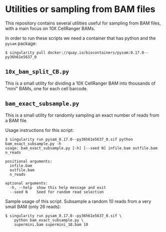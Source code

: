 # Utilities or sampling from BAM files

This repository contains several utilities useful for sampling from BAM files,
with a main focus on 10X CellRanger BAMs.

In order to run these scripts we need a container that has python and the `pysam` package:
```
$ singularity pull docker://quay.io/biocontainers/pysam:0.17.0--py36h61e5637_0
```

## `10x_bam_split_CB.py`

This is a small utility for dividing a 10X CellRanger BAM into thousands of
"mini" BAMs, one for each cell barcode.



## `bam_exact_subsample.py`

This is a small utility for randomly sampling an exact number of reads from a BAM file.

Usage instructions for this script:
```
$ singularity run pysam_0.17.0--py36h61e5637_0.sif python bam_exact_subsample.py -h
usage: bam_exact_subsample.py [-h] [--seed N] infile.bam outfile.bam n_reads

positional arguments:
  infile.bam
  outfile.bam
  n_reads

optional arguments:
  -h, --help  show this help message and exit
  --seed N    Seed for random read selection
```

Sample usage of this script. Subsample a random 10 reads from a very small
BAM (only 26 reads):
```
$ singularity run pysam_0.17.0--py36h61e5637_0.sif \
    python bam_exact_subsample.py \
    supermini.bam supermini_10.bam 10
```

